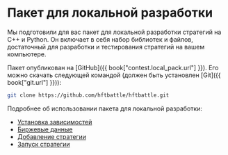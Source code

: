 # Пакет для локальной разработки

Мы подготовили для вас пакет для локальной разработки стратегий на C++ и Python.
Он включает в себя набор библиотек и файлов, достаточный для разработки и тестирования стратегий на вашем компьютере.

Пакет опубликован на [GitHub]({{ book["contest.local_pack.url"] }}).
Его можно скачать следующей командой (должен быть установлен [Git]({{ book["git.url"] }})):

```bash
git clone https://github.com/hftbattle/hftbattle.git
```

Подробнее об использовании пакета для локальной разработки:

- [Установка зависимостей](requirements.md)
- [Биржевые данные](data.md)
- [Добавление стратегии](add_strategy.md)
- [Запуск стратегии](run_strategy.md)
